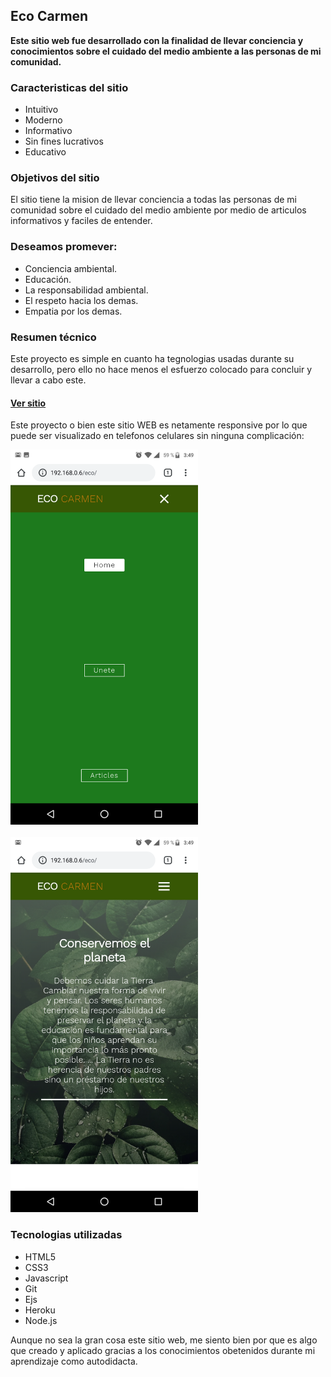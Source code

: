 
## Eco Carmen

<p><strong>
 Este sitio web fue desarrollado con la finalidad de llevar conciencia  y conocimientos sobre el cuidado del medio ambiente a las personas de mi comunidad.
</strong></p>

### Caracteristicas del sitio

<ul>
  <li>Intuitivo</li>
  <li>Moderno</li>
  <li>Informativo</li>
  <li>Sin fines lucrativos</li>
  <li>Educativo</li>
</ul>


### Objetivos del sitio

   <p>El sitio tiene la mision de llevar conciencia a todas las personas de mi comunidad sobre el cuidado del medio ambiente por medio de articulos informativos y faciles de entender.</p>
  
  <h3>Deseamos promever:</h3>
   
<ul>
  <li>Conciencia ambiental.</li>
  <li>Educación.</li>
  <li>La responsabilidad ambiental.</li>
  <li>El respeto hacia los demas.</li>
  <li>Empatia por los demas.</li>
</ul>



### Resumen técnico

   <p>Este proyecto es simple en cuanto ha tegnologias usadas durante su desarrollo, pero ello no hace menos el esfuerzo colocado para concluir y llevar a cabo este.
   </p>
   
   #### <a href="https://gabriel-22-01-2000.github.io/Proyecto-Eco-Carmen/" target="_blank"> Ver sitio</a>

  
   <p>Este proyecto o bien este sitio WEB es netamente responsive por lo que puede ser visualizado en telefonos celulares sin ninguna complicación:<p>

   <img src="./src/public/img/d.png" alt="responsive" width="300px" height="auto">
   <br /><br />
   <img src="./src/public/img/eco.png" width="300px">
   
  
  <h3>Tecnologias utilizadas</h3>
   
<ul>
  <li>HTML5</li>
  <li>CSS3</li>
  <li>Javascript</li>
  <li>Git</li>
  <li>Ejs</li>
  <li>Heroku</li>
  <li>Node.js</li>
</ul>

<p>Aunque no sea la gran cosa este sitio web, me siento bien por que es algo que creado y aplicado gracias a los conocimientos obetenidos durante mi aprendizaje como autodidacta.<p>


